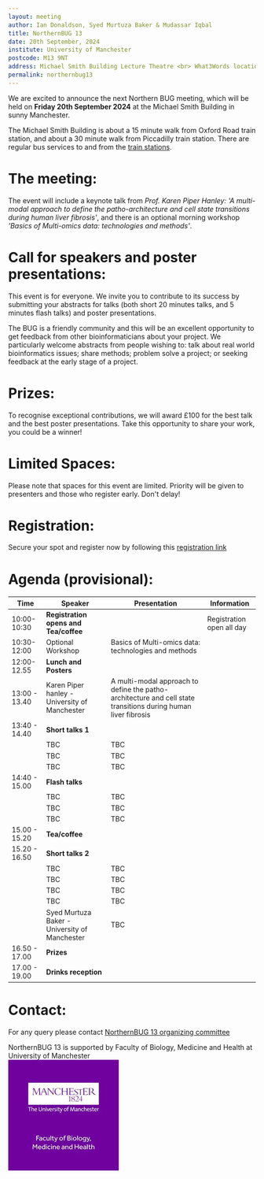 ```yaml
---
layout: meeting
author: Ian Donaldson, Syed Murtuza Baker & Mudassar Iqbal
title: NorthernBUG 13
date: 20th September, 2024
institute: University of Manchester
postcode: M13 9NT
address: Michael Smith Building Lecture Theatre <br> What3Words location ///chips.path.motion
permalink: northernbug13
---
```



We are excited to announce the next Northern BUG meeting, which will be held on __Friday 20th September 2024__ at the Michael Smith Building in sunny Manchester. 

The Michael Smith Building is about a 15 minute walk from Oxford Road train station, and about a 30 minute walk from Piccadilly train station. There are regular bus services to and from the [train stations](https://www.tfgm.com/plan-a-journey).
 
# The meeting:
The event will include a keynote talk from _Prof. Karen Piper Hanley: 'A multi-modal approach to define the patho-architecture and cell state transitions during human liver fibrosis'_, and there is an optional morning workshop _'Basics of Multi-omics data: technologies and methods'_.
 
# Call for speakers and poster presentations:
This event is for everyone. We invite you to contribute to its success by submitting your abstracts for talks (both short 20 minutes talks, and 5 minutes flash talks) and poster presentations.   
 
The BUG is a friendly community and this will be an excellent opportunity to get feedback from other bioinformaticians about your project. We particularly welcome abstracts from people wishing to: talk about real world bioinformatics issues; share methods; problem solve a project; or seeking feedback at the early stage of a project.
 
# Prizes:
To recognise exceptional contributions, we will award £100 for the best talk and the best poster presentations. Take this opportunity to share your work, you could be a winner!
 
# Limited Spaces:
Please note that spaces for this event are limited. Priority will be given to presenters and those who register early. Don't delay!

# Registration:
Secure your spot and register now by following this [registration link](https://forms.gle/nQpV2DE4LvuEQheCA)


# Agenda (provisional):

| Time          | Speaker        | Presentation | Information |
|---------------|----------------|--------------|-------------|
| 10:00-10:30   | **Registration opens and Tea/coffee** | |   Registration open all day |
| 10:30-12:00   | Optional Workshop | Basics of Multi-omics data: technologies and methods | |
| 12:00-12.55   | **Lunch and Posters** | | |
| 13:00 - 13.40 | Karen Piper hanley - University of Manchester | A multi-modal approach to define the patho-architecture and cell state transitions during human liver fibrosis | |
| 13:40 - 14.40 | **Short talks 1**      | | |
|    | TBC |  TBC | |
|    | TBC |  TBC    | |
|    | TBC  | TBC  | |
| 14:40 - 15.00 | **Flash talks**      | | |
|    | TBC |  TBC | |
|    | TBC |  TBC    | |
|    | TBC  | TBC  | |
| 15.00 - 15.20 | **Tea/coffee**  | | |
| 15.20 - 16.50 | **Short talks 2** | | |
|    | TBC | TBC | |
|    | TBC  | TBC  | |
|    | TBC | TBC | |
|    | TBC  |   TBC | |
|    | Syed Murtuza Baker - University of Manchester  |    TBC  | |
| 16.50 - 17.00 | **Prizes**  | | |
| 17.00 - 19.00 | **Drinks reception**  | | |


# Contact:
For any query please contact <a href="mailto:ian.donaldson@manchester.ac.uk, syed.murtuzabaker@manchester.ac.uk, mudassar.iqbal@manchester.ac.uk?subject=NorthernBUG 13 Query">NorthernBUG 13 organizing committee</a>

NorthernBUG 13 is supported by Faculty of Biology, Medicine and Health at University of Manchester <br>  <img src="../assets/FBMH_logo.jpeg" alt="FBMH_logo" />


